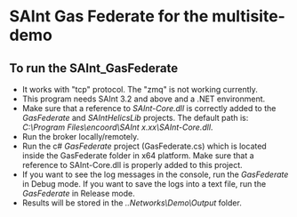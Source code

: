 # SAInt Gas Federate for the multisite-demo
## To run the SAInt_GasFederate
 - It works with "tcp" protocol. The "zmq" is not working currently.
 - This program needs SAInt 3.2 and above and a .NET environment.
 - Make sure that a reference to *SAInt-Core.dll* is correctly added to the *GasFederate* and *SAIntHelicsLib* projects. The default path is: *C:\Program Files\encoord\SAInt x.xx\SAInt-Core.dll*. 
 - Run the broker locally/remotely.
 - Run the c# *GasFederate* project (GasFederate.cs) which is located inside the GasFederate folder in x64 platform. Make sure that a reference to SAInt-Core.dll is properly added to this project.
 - If you want to see the log messages in the console, run the *GasFederate* in Debug mode. If you want to save the logs into a text file, run the *GasFederate* in Release mode. 
 - Results will be stored in the *..Networks\Demo\Output* folder.